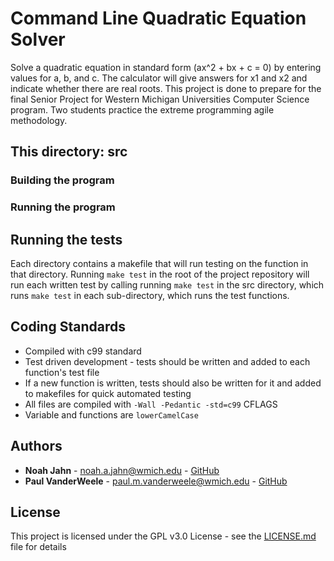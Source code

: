 # Command Line Quadratic Equation Solver

Solve a quadratic equation in standard form (ax^2 + bx + c = 0) by entering values
for a, b, and c. The calculator will give answers for x1 and x2 and indicate whether
there are real roots. This project is done to prepare for the final Senior Project
for Western Michigan Universities Computer Science program. Two students practice
the extreme programming agile methodology.

## This directory: src

### Building the program

### Running the program

## Running the tests

Each directory contains a makefile that will run testing on the function in that directory.
Running ```make test``` in the root of the project repository will run each written
test by calling running ```make test``` in the src directory, which runs ```make test```
in each sub-directory, which runs the test functions.

## Coding Standards

* Compiled with c99 standard
* Test driven development - tests should be written and added to each function's test
file
* If a new function is written, tests should also be written for it and added to
makefiles for quick automated testing
* All files are compiled with ```-Wall -Pedantic -std=c99``` CFLAGS
* Variable and functions are ```lowerCamelCase```

## Authors

* **Noah Jahn** - noah.a.jahn@wmich.edu - [GitHub](https://github.com/noahjahn)
* **Paul VanderWeele** - paul.m.vanderweele@wmich.edu - [GitHub](https://github.com/faytrow)

## License

This project is licensed under the GPL v3.0 License - see the [LICENSE.md](docs/LICENSE.md) file for details
